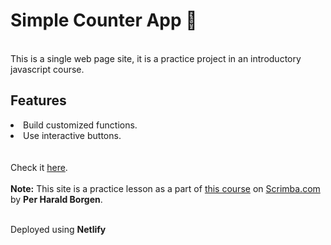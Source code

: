 <h1>Simple Counter App 🧮</h1>
<br>
This is a single web page site, it is a practice project in an introductory javascript course.
<br>
<h2>Features</h2>
<li>Build customized functions.</li>
<li>Use interactive buttons.</li>
<br><br>
Check it <a href="https://simply-count-app.netlify.app/">here</a>.
<br><br>
<strong>Note:</strong> This site is a practice lesson as a part of <a href="https://scrimba.com/learn/learnjavascript" target="_blank">this course</a> on <a href="https://scrimba.com" target="_blank">Scrimba.com</a> by <strong>Per Harald Borgen</strong>.
<br><br>

Deployed using <strong>Netlify</strong>
